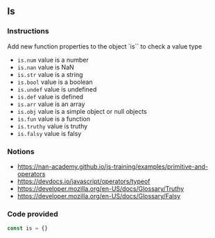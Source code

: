 ## Is

### Instructions

Add new function properties to the object `is`` to check a value type
- `is.num` value is a number
- `is.nan` value is NaN
- `is.str` value is a string
- `is.bool` value is a boolean
- `is.undef` value is undefined
- `is.def` value is defined
- `is.arr` value is an array
- `is.obj` value is a simple object or null objects
- `is.fun` value is a function
- `is.truthy` value is truthy
- `is.falsy` value is falsy


### Notions

- https://nan-academy.github.io/js-training/examples/primitive-and-operators
- https://devdocs.io/javascript/operators/typeof
- https://developer.mozilla.org/en-US/docs/Glossary/Truthy
- https://developer.mozilla.org/en-US/docs/Glossary/Falsy


### Code provided
```js
const is = {}
```
